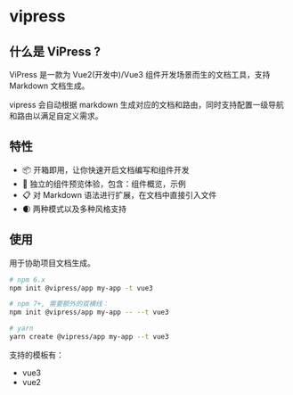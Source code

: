 # vipress

## 什么是 ViPress ?

ViPress 是一款为 Vue2(开发中)/Vue3 组件开发场景而生的文档工具，支持 Markdown 文档生成。

vipress 会自动根据 markdown 生成对应的文档和路由，同时支持配置一级导航和路由以满足自定义需求。

## 特性

- 📦 开箱即用，让你快速开启文档编写和组件开发
- 🏡 独立的组件预览体验，包含：组件概览，示例
- 📋 对 Markdown 语法进行扩展，在文档中直接引入文件
- 🌒 两种模式以及多种风格支持

## 使用


用于协助项目文档生成。

```sh
# npm 6.x
npm init @vipress/app my-app -t vue3

# npm 7+, 需要额外的双横线：
npm init @vipress/app my-app -- --t vue3

# yarn
yarn create @vipress/app my-app --t vue3
```

支持的模板有：

- vue3
- vue2
